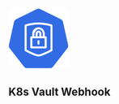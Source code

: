 <div align="left">
    <img src="./static/k8s-vault-webhook-logo.svg" height="120" width="120">
</div>

## K8s Vault Webhook
